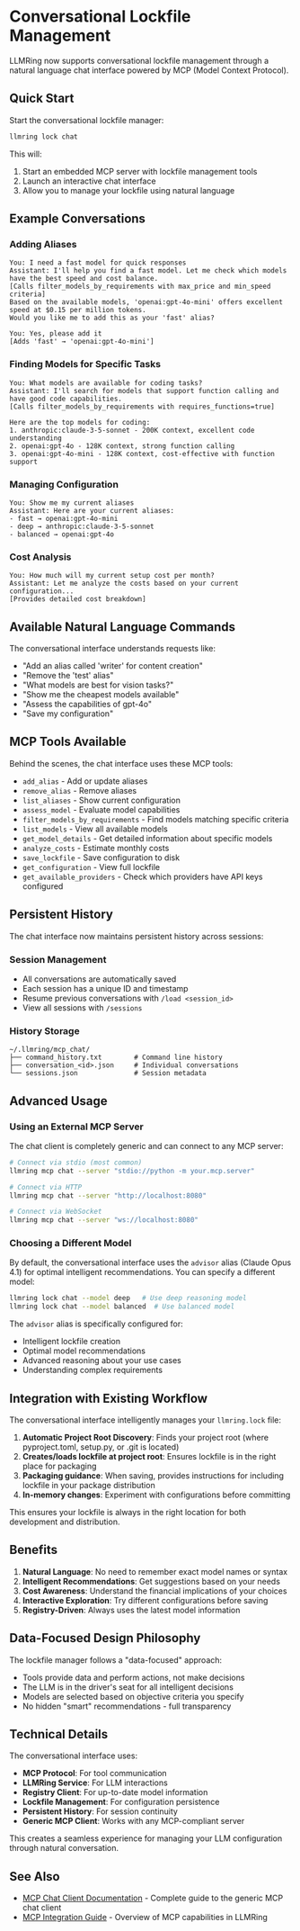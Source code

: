 # Conversational Lockfile Management

LLMRing now supports conversational lockfile management through a natural language chat interface powered by MCP (Model Context Protocol).

## Quick Start

Start the conversational lockfile manager:

```bash
llmring lock chat
```

This will:
1. Start an embedded MCP server with lockfile management tools
2. Launch an interactive chat interface
3. Allow you to manage your lockfile using natural language

## Example Conversations

### Adding Aliases

```
You: I need a fast model for quick responses
Assistant: I'll help you find a fast model. Let me check which models have the best speed and cost balance.
[Calls filter_models_by_requirements with max_price and min_speed criteria]
Based on the available models, 'openai:gpt-4o-mini' offers excellent speed at $0.15 per million tokens.
Would you like me to add this as your 'fast' alias?

You: Yes, please add it
[Adds 'fast' → 'openai:gpt-4o-mini']
```

### Finding Models for Specific Tasks

```
You: What models are available for coding tasks?
Assistant: I'll search for models that support function calling and have good code capabilities.
[Calls filter_models_by_requirements with requires_functions=true]

Here are the top models for coding:
1. anthropic:claude-3-5-sonnet - 200K context, excellent code understanding
2. openai:gpt-4o - 128K context, strong function calling
3. openai:gpt-4o-mini - 128K context, cost-effective with function support
```

### Managing Configuration

```
You: Show me my current aliases
Assistant: Here are your current aliases:
- fast → openai:gpt-4o-mini
- deep → anthropic:claude-3-5-sonnet
- balanced → openai:gpt-4o
```

### Cost Analysis

```
You: How much will my current setup cost per month?
Assistant: Let me analyze the costs based on your current configuration...
[Provides detailed cost breakdown]
```

## Available Natural Language Commands

The conversational interface understands requests like:
- "Add an alias called 'writer' for content creation"
- "Remove the 'test' alias"
- "What models are best for vision tasks?"
- "Show me the cheapest models available"
- "Assess the capabilities of gpt-4o"
- "Save my configuration"

## MCP Tools Available

Behind the scenes, the chat interface uses these MCP tools:
- `add_alias` - Add or update aliases
- `remove_alias` - Remove aliases
- `list_aliases` - Show current configuration
- `assess_model` - Evaluate model capabilities
- `filter_models_by_requirements` - Find models matching specific criteria
- `list_models` - View all available models
- `get_model_details` - Get detailed information about specific models
- `analyze_costs` - Estimate monthly costs
- `save_lockfile` - Save configuration to disk
- `get_configuration` - View full lockfile
- `get_available_providers` - Check which providers have API keys configured

## Persistent History

The chat interface now maintains persistent history across sessions:

### Session Management
- All conversations are automatically saved
- Each session has a unique ID and timestamp
- Resume previous conversations with `/load <session_id>`
- View all sessions with `/sessions`

### History Storage
```
~/.llmring/mcp_chat/
├── command_history.txt        # Command line history
├── conversation_<id>.json     # Individual conversations
└── sessions.json              # Session metadata
```

## Advanced Usage

### Using an External MCP Server

The chat client is completely generic and can connect to any MCP server:

```bash
# Connect via stdio (most common)
llmring mcp chat --server "stdio://python -m your.mcp.server"

# Connect via HTTP
llmring mcp chat --server "http://localhost:8080"

# Connect via WebSocket
llmring mcp chat --server "ws://localhost:8080"
```

### Choosing a Different Model

By default, the conversational interface uses the `advisor` alias (Claude Opus 4.1) for optimal intelligent recommendations. You can specify a different model:

```bash
llmring lock chat --model deep   # Use deep reasoning model
llmring lock chat --model balanced  # Use balanced model
```

The `advisor` alias is specifically configured for:
- Intelligent lockfile creation
- Optimal model recommendations
- Advanced reasoning about your use cases
- Understanding complex requirements

## Integration with Existing Workflow

The conversational interface intelligently manages your `llmring.lock` file:
1. **Automatic Project Root Discovery**: Finds your project root (where pyproject.toml, setup.py, or .git is located)
2. **Creates/loads lockfile at project root**: Ensures lockfile is in the right place for packaging
3. **Packaging guidance**: When saving, provides instructions for including lockfile in your package distribution
4. **In-memory changes**: Experiment with configurations before committing

This ensures your lockfile is always in the right location for both development and distribution.

## Benefits

1. **Natural Language**: No need to remember exact model names or syntax
2. **Intelligent Recommendations**: Get suggestions based on your needs
3. **Cost Awareness**: Understand the financial implications of your choices
4. **Interactive Exploration**: Try different configurations before saving
5. **Registry-Driven**: Always uses the latest model information

## Data-Focused Design Philosophy

The lockfile manager follows a "data-focused" approach:
- Tools provide data and perform actions, not make decisions
- The LLM is in the driver's seat for all intelligent decisions
- Models are selected based on objective criteria you specify
- No hidden "smart" recommendations - full transparency

## Technical Details

The conversational interface uses:
- **MCP Protocol**: For tool communication
- **LLMRing Service**: For LLM interactions
- **Registry Client**: For up-to-date model information
- **Lockfile Management**: For configuration persistence
- **Persistent History**: For session continuity
- **Generic MCP Client**: Works with any MCP-compliant server

This creates a seamless experience for managing your LLM configuration through natural conversation.

## See Also

- [MCP Chat Client Documentation](../docs/mcp-chat-client.md) - Complete guide to the generic MCP chat client
- [MCP Integration Guide](../docs/mcp-integration.md) - Overview of MCP capabilities in LLMRing
